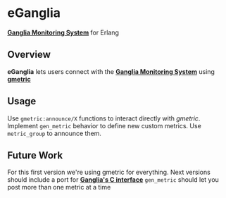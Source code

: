 # eGanglia
[**Ganglia Monitoring System**](http://ganglia.sourceforge.net/) for Erlang

## Overview
**eGanglia** lets users connect with the [**Ganglia Monitoring System**](http://ganglia.sourceforge.net/) using [**gmetric**](http://linux.die.net/man/1/gmetric)

## Usage
Use `gmetric:announce/X` functions to interact directly with *gmetric*.
Implement `gen_metric` behavior to define new custom metrics. Use `metric_group` to announce them. 

## Future Work
For this first version we're using gmetric for everything. Next versions should include a port for [**Ganglia's C interface**](http://sourceforge.net/apps/trac/ganglia/wiki/ganglia_gmond_c_modules)
`gen_metric` should let you post more than one metric at a time